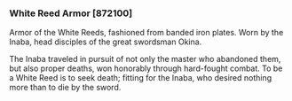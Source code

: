 ### White Reed Armor [872100]

Armor of the White Reeds, fashioned from banded iron plates. Worn by the Inaba, head disciples of the great swordsman Okina.

The Inaba traveled in pursuit of not only the master who abandoned them, but also proper deaths, won honorably through hard-fought combat. To be a White Reed is to seek death; fitting for the Inaba, who desired nothing more than to die by the sword.